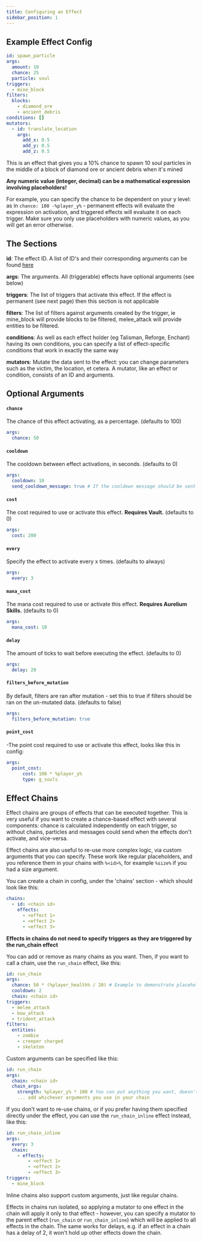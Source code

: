 ```yaml
---
title: Configuring an Effect
sidebar_position: 1
---
```


## Example Effect Config
```yaml
id: spawn_particle
args:
  amount: 10
  chance: 25
  particle: soul
triggers: 
  - mine_block
filters:
  blocks:
    - diamond_ore
    - ancient_debris
conditions: []
mutators:
  - id: translate_location
    args:
      add_x: 0.5
      add_y: 0.5
      add_z: 0.5
```

This is an effect that gives you a 10% chance to spawn 10 soul particles in the middle of a block of diamond ore or ancient debris when it's mined

**Any numeric value (integer, decimal) can be a mathematical expression involving placeholders!**

For example, you can specify the chance to be dependent on your y level: as in `chance: 100 -%player_y%` - permanent effects will evaluate the expression on activation, and triggered effects will evaluate it on each trigger. Make sure you only use placeholders with numeric values, as you will get an error otherwise.

## The Sections

**id**: The effect ID. A list of ID's and their corresponding arguments can be found [here](https://plugins.auxilor.io/effects/all-effects)

**args**: The arguments. All (triggerable) effects have optional arguments (see below)

**triggers**: The list of triggers that activate this effect. If the effect is permanent (see next page) then this section is not applicable

**filters**: The list of filters against arguments created by the trigger, ie mine_block will provide blocks to be filtered, melee_attack will provide entities to be filtered.

**conditions**: As well as each effect holder (eg Talisman, Reforge, Enchant) having its own conditions, you can specify a list of effect-specific conditions that work in exactly the same way

**mutators**: Mutate the data sent to the effect: you can change parameters such as the victim, the location, et cetera. A mutator, like an effect or condition, consists of an ID and arguments.

## Optional Arguments

#### `chance`
The chance of this effect activating, as a percentage. (defaults to 100)
```yaml
args:
  chance: 50
```

#### `cooldown`
The cooldown between effect activations, in seconds. (defaults to 0)
```yaml
args:
  cooldown: 10
  send_cooldown_message: true # If the cooldown message should be sent
```

#### `cost`
The cost required to use or activate this effect. **Requires Vault.** (defaults to 0)
```yaml
args:
  cost: 200
```

#### `every`
Specify the effect to activate every x times. (defaults to always)
```yaml
args:
  every: 3
```

#### `mana_cost`
The mana cost required to use or activate this effect. **Requires Aurelium Skills.** (defaults to 0)
```yaml
args:
  mana_cost: 10
```

#### `delay`
The amount of ticks to wait before executing the effect. (defaults to 0)
```yaml
args:
  delay: 20
```

#### `filters_before_mutation`
By default, filters are ran after mutation - set this to true if filters should be ran on the un-mutated data. (defaults to false)
```yaml
args:
  filters_before_mutation: true
```

#### `point_cost`
-The point cost required to use or activate this effect, looks like this in config:
```yaml
args:
  point_cost:
      cost: 100 * %player_y%
      type: g_souls
```

## Effect Chains
Effect chains are groups of effects that can be executed together. This is very useful if you want to create a chance-based effect with several components: chance is calculated independently on each trigger, so without chains, particles and messages could send when the effects don't activate, and vice-versa.

Effect chains are also useful to re-use more complex logic, via custom arguments that you can specify.
These work like regular placeholders, and you reference them in your chains with `%<id>%`, for example `%size%` if you had a size argument.

You can create a chain in config, under the 'chains' section - which should look like this:

```yaml
chains:
  - id: <chain id>
    effects:
      - <effect 1>
      - <effect 2>
      - <effect 3>
```

**Effects in chains do not need to specify triggers as they are triggered by the run_chain effect**

You can add or remove as many chains as you want. Then, if you want to call a chain, use the `run_chain` effect, like this:

```yaml
id: run_chain
args:
  chance: 50 * (%player_health% / 20) # Example to demonstrate placeholders in config
  cooldown: 2
  chain: <chain id>
triggers: 
  - melee_attack
  - bow_attack
  - trident_attack
filters:
  entities:
    - zombie
    - creeper charged
    - skeleton 
```

Custom arguments can be specified like this:

```yaml
id: run_chain
args:
  chain: <chain id>
  chain_args:
    strength: %player_y% * 100 # You can put anything you want, doesn't only have to be numbers - you can use strings too!
    ... add whichever arguments you use in your chain
```


If you don't want to re-use chains, or if you prefer having them specified directly under the effect, you can use the `run_chain_inline` effect instead, like this:

```yaml
id: run_chain_inline
args:
  every: 3
  chain:
    - effects:
        - <effect 1>
        - <effect 2>
        - <effect 3>
triggers:
  - mine_block
```

Inline chains also support custom arguments, just like regular chains.

Effects in chains run isolated, so applying a mutator to one effect in the chain will apply it only to that effect - however, you can specify a mutator to the parent effect (`run_chain` or `run_chain_inline`) which will be applied to all effects in the chain. The same works for delays, e.g. if an effect in a chain has a delay of 2, it won't hold up other effects down the chain.
